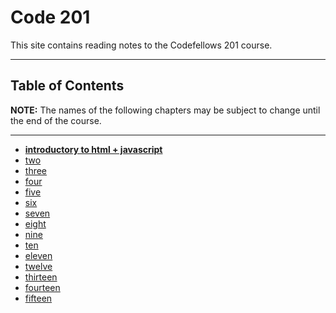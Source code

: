 # Code 201 
This site contains reading notes to the Codefellows 201 course.

---

## Table of Contents

**NOTE:** The names of the following chapters may be subject to change until the end of the course.

---

- **[introductory to html + javascript](intro.md)**
- [two]()
- [three]()
- [four]()
- [five]()
- [six]()
- [seven]()
- [eight]()
- [nine]()
- [ten]()
- [eleven]()
- [twelve]()
- [thirteen]()
- [fourteen]()
- [fifteen]()